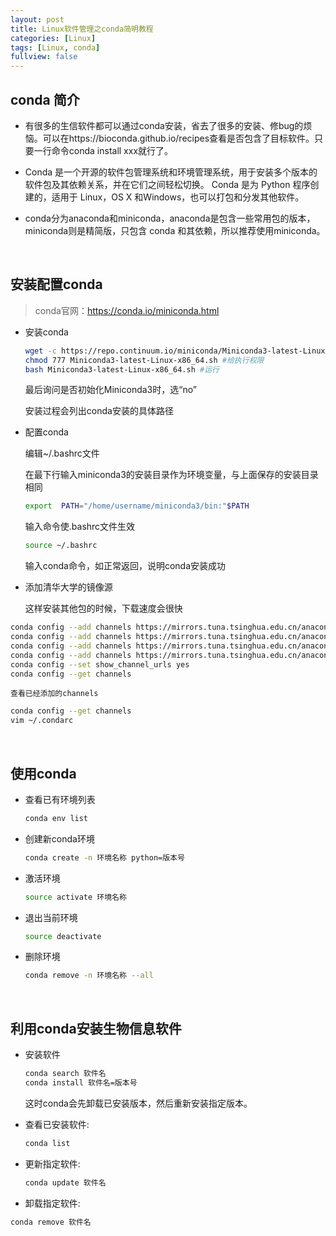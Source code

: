 ```yaml
---
layout: post
title: Linux软件管理之conda简明教程
categories: [Linux]
tags: [Linux, conda]
fullview: false
---
```


## conda 简介

- 有很多的生信软件都可以通过conda安装，省去了很多的安装、修bug的烦恼。可以在https://bioconda.github.io/recipes查看是否包含了目标软件。只要一行命令conda install xxx就行了。

- Conda 是一个开源的软件包管理系统和环境管理系统，用于安装多个版本的软件包及其依赖关系，并在它们之间轻松切换。 Conda 是为 Python 程序创建的，适用于 Linux，OS X 和Windows，也可以打包和分发其他软件。

- conda分为anaconda和miniconda，anaconda是包含一些常用包的版本，miniconda则是精简版，只包含 conda 和其依赖，所以推荐使用miniconda。

<br>

## 安装配置conda

> conda官网：https://conda.io/miniconda.html

- 安装conda
    ```bash
    wget -c https://repo.continuum.io/miniconda/Miniconda3-latest-Linux-x86_64.sh
    chmod 777 Miniconda3-latest-Linux-x86_64.sh #给执行权限
    bash Miniconda3-latest-Linux-x86_64.sh #运行
    ```

    最后询问是否初始化Miniconda3时，选“no”
    
    安装过程会列出conda安装的具体路径

- 配置conda

    编辑~/.bashrc文件

    在最下行输入miniconda3的安装目录作为环境变量，与上面保存的安装目录相同
    ```bash
    export  PATH="/home/username/miniconda3/bin:"$PATH
    ```
    输入命令使.bashrc文件生效
    ```bash
    source ~/.bashrc
    ```
    输入conda命令，如正常返回，说明conda安装成功

- 添加清华大学的镜像源

    这样安装其他包的时候，下载速度会很快

```bash
conda config --add channels https://mirrors.tuna.tsinghua.edu.cn/anaconda/pkgs/free/
conda config --add channels https://mirrors.tuna.tsinghua.edu.cn/anaconda/pkgs/main/
conda config --add channels https://mirrors.tuna.tsinghua.edu.cn/anaconda/cloud/conda-forge/
conda config --add channels https://mirrors.tuna.tsinghua.edu.cn/anaconda/cloud/bioconda/
conda config --set show_channel_urls yes 
conda config --get channels
```

    查看已经添加的channels

```bash
conda config --get channels
vim ~/.condarc
```
<br>

## 使用conda

- 查看已有环境列表
    ```bash
    conda env list
    ```
- 创建新conda环境
    ```bash
    conda create -n 环境名称 python=版本号
    ```
- 激活环境
    ```bash
    source activate 环境名称
    ```
- 退出当前环境
    ```bash
    source deactivate
    ```
- 删除环境
    ```bash
    conda remove -n 环境名称 --all
    ```
<br>

## 利用conda安装生物信息软件

- 安装软件
    ```bash
    conda search 软件名
    conda install 软件名=版本号
    ```
    这时conda会先卸载已安装版本，然后重新安装指定版本。

- 查看已安装软件:
    ```bash
    conda list
    ```
- 更新指定软件:
    ```bash
    conda update 软件名
    ```
- 卸载指定软件:

```bash
conda remove 软件名
```
